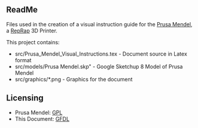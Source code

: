 ReadMe
------
Files used in the creation of a visual instruction guide for the [Prusa Mendel](https://github.com/prusajr/PrusaMendel), a [RepRap](http://reprap.org) 3D Printer.

This project contains:
	
*   src/Prusa_Mendel_Visual_Instructions.tex - Document source in Latex format
*   src/models/Prusa Mendel.skp" - Google Sketchup 8 Model of Prusa Mendel
*   src/graphics/*.png - Graphics for the document

Licensing
----------
*   Prusa Mendel: [GPL](http://reprap.org/wiki/GPL)
*   This Document: [GFDL](http://www.gnu.org/licenses/fdl.html)

